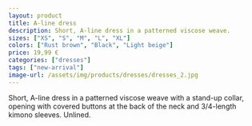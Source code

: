 ```yaml
---
layout: product
title: A-line dress
description: Short, A-line dress in a patterned viscose weave.
sizes: ["XS", "S", "M", "L", "XL"]
colors: ["Rust brown", "Black", "Light beige"]
price: 19,99 €
categories: ["dresses"]
tags: ["new-arrival"]
image-url: /assets/img/products/dresses/dresses_2.jpg
---
```

Short, A-line dress in a patterned viscose weave with a stand-up collar, opening with covered buttons at the back of the neck and 3/4-length kimono sleeves. Unlined.